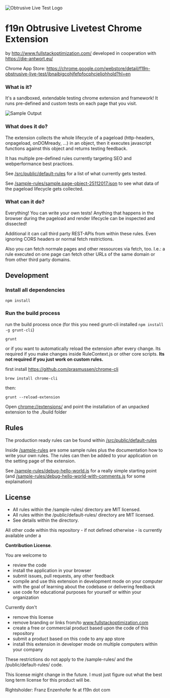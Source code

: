 ![Obtrusive Live Test Logo](https://raw.githubusercontent.com/franzenzenhofer/f19n-obtrusive-livetest/master/src/public/images/icon.png)

# f19n Obtrusive Livetest Chrome Extension

by http://www.fullstackoptimization.com/
developed in cooperation with https://die-antwort.eu/

Chrome App Store: https://chrome.google.com/webstore/detail/f19n-obstrusive-live-test/jbnaibigcohjfefpfocphcjeliohhold?hl=en

### What is it?

It's a sandboxed, extendable testing chrome extension and framework! It runs pre-defined and custom tests on each page that you visit.

![Sample Output](https://raw.githubusercontent.com/franzenzenhofer/f19n-obtrusive-livetest/master/promotion/sample-output.png)

### What does it do?

The extension collects the whole lifecycle of a pageload (http-headers, onpageload, onDOMready, ...) in an object, then it executes javascript functions against this object and returns testing feedback.

It has multiple pre-defined rules currently targeting SEO and webperformance best practices.

See  [/src/public/default-rules](/src/public/default-rules) for a list of what currently gets tested.

See [/sample-rules/sample.page-object-25112017.json](/sample-rules/sample-page-object-25112017.json) to see what data of the pageload lifecycle gets collected.


### What can it do?

Everything! You can write your own tests! Anything that happens in the browser during the pageload and render lifecycle can be inspected and dissected!

Additional it can call third party REST-APIs from within these rules. Even ignoring CORS headers or normal fetch restrictions. 

Also you can fetch normale pages and other ressources via fetch, too. I.e.: a rule executed on one page can fetch other URLs of the same domain or from other third party domains.

## Development

### Install all dependencies

```shell
npm install
```

### Run the build process

run the build process once (for this you need grunt-cli installed `npm install -g grunt-cli`)

```shell
grunt
```

or if you want to automatically reload the extension after every change. Its required if you make changes inside RuleContext.js or other core scripts. **Its not required if you just work on custom rules.**

first install https://github.com/prasmussen/chrome-cli

```shell
brew install chrome-cli
```
then:

```shell
grunt --reload-extension
```

Open [chrome://extensions/](chrome://extensions/) and point the installation of an unpacked extension to the ./build folder

## Rules

The production ready rules can be found within [/src/public/default-rules](/src/public/default-rules)

Inside [/sample-rules](/sample-rules) are some sample rules plus the documentation how to write your own rules. The rules can then be added to your application on the setting page of the extension.

See [/sample-rules/debug-hello-world.js](/sample-rules/debug-hello-world.js) for a really simple starting point (and [/sample-rules/debug-hello-world-with-comments.js](/sample-rules/debug-hello-world-with-comments.js) for some explaination) 


## License

 * All rules within the /sample-rules/ directory are MIT licensed.
 * All rules within the /public/default-rules/ directory are MIT licensed.
 * See details within the directory.

All other code within this repository - if not defined otherwise - is currently available under a

**Contribution License**.

You are welcome to

 * review the code
 * install the application in your browser
 * submit issues, pull requests, any other feedback
 * compile and use this extension in development mode on your computer with the goal of learning about the codebase or delivering feedback
 * use code for educational purposes for yourself or within your organization

Currently don't

 * remove this license
 * remove branding or links from/to www.fullstackoptimization.com
 * create a free or commercial product based upon the code of this repository
 * submit a product based on this code to any app store
 * install this extension in developer mode on multiple computers within your company

 These restrictions do not apply to the /sample-rules/  and the /public/default-rules/  code.

 This license might change in the future. I must just figure out what the best long term license for this product will be.

Rightsholder: Franz Enzenhofer fe at f19n dot com
